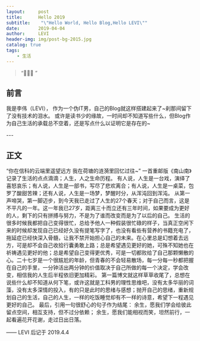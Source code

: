 ```yaml
---
layout:     post
title:      Hello 2019
subtitle:    "\"Hello World, Hello Blog,Hello LEVI\""
date:       2019-04-04
author:     LEVI
header-img: img/post-bg-2015.jpg
catalog: true
tags:
    - 生活
---
```


> “🙉🙉🙉 ”


## 前言

我是李伟（LEVI），
作为一个伪IT男，自己的Blog就这样搭建起来了~刹那间留下了没有技术的泪水。
或许是读书少的缘故，一时间却不知道写些什么，但Blog作为自己生活的承载总不空着，还是写点什么以证明它是存在的~

<p id = "build"></p>
---

## 正文

“你在信科的云端里遥望远方
我在荷塘的涟漪里回忆过往~”
一首重邮版《南山南》记录了生活的点点滴滴；人生，人之生命历程。
有人说，人生是一台戏，演绎了喜怒哀乐；有人说，人生是一部书，写尽了悲欢离合；有人说，人生是一桌菜，包罗了酸甜苦辣；还有人说，人生是一场梦，梦醒时分，从浑沌回到浑沌。
从第一声啼哭，第一脚迈步，到今天我已走过了人生的27个春天；对于自己而言，这是不平凡的一年。这一年我已27岁，距离三十而立还有三年时间，如果要成为更好的人，剩下的只有拼搏与努力，不是为了谁而改变而是为了以后的自己。
生活的很多时候我都把自己变得很忙，总给予他人一种假装很忙碌的样子，当真正空闲下来的时候却发现自己已经好久没有提笔写字了，也没有看些有营养的书籍充电了，拖延症已经快深入骨髓，让我不禁开始担心自己的未来。在心里总是幻想着去远方，可是却不会自己收拾行囊勇敢上路；总是希望遇见更好的她，可殊不知她也在祈祷遇见更好的他；总是希望自己变得更优秀，可是一切都败给了自己那颗懒散的心。二十七岁是一个很尴尬的年龄，但青春的不会轻易散场，每一分每一秒都把握在自己的手里，一分钟活出两分钟的价值取决于自己所做的每一个决定，学会改变，相信我的人生后半程依旧更加精彩。
第一篇博文就这样草草收尾了，总想在说些什么却不知道从何下笔，或许这就是工科男的理性思维吧，没有太多华丽的词藻，没有太多深情的投入，有的只是此时的思绪与感想；抛开自己的思绪，重新规划自己的生活，自己的人生，一样的吃饭睡觉却有不一样的诗意，希望下一程遇见更好的自己。
最后，引用一句很舒心的句子作为结尾：
余生，愿我们学会给彼此留点空间，相互支持，但不过分依赖；
余生，愿我们能相视而笑，坦然前行，一起看遍花开花谢，走过日出日落。

—— LEVI 后记于 2019.4.4
